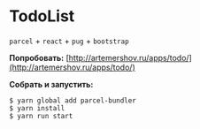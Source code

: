 # TodoList
`parcel` + `react` + `pug` + `bootstrap`

**Попробовать:**
[http://artemershov.ru/apps/todo/](http://artemershov.ru/apps/todo/)

**Собрать и запустить:**
```shell
$ yarn global add parcel-bundler
$ yarn install
$ yarn run start
```
